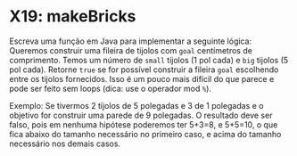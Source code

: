# X19: makeBricks

Escreva uma função em Java para implementar a seguinte lógica: Queremos construir uma fileira de tijolos com `goal` centímetros de comprimento. Temos um número de `small` tijolos (1 pol cada) e `big` tijolos (5 pol cada). Retorne `true` se for possível construir a fileira `goal` escolhendo entre os tijolos fornecidos. Isso é um pouco mais difícil do que parece e pode ser feito sem loops (dica: use o operador mod `%`).

Exemplo: Se tivermos 2 tijolos de 5 polegadas e 3 de 1 polegadas e o objetivo for construir uma parede de 9 polegadas. O resultado deve ser falso, pois em nenhuma hipótese poderemos ter 5+3=8, e 5+5=10, o que fica abaixo do tamanho necessário no primeiro caso, e acima do tamanho necessário nos demais casos.
